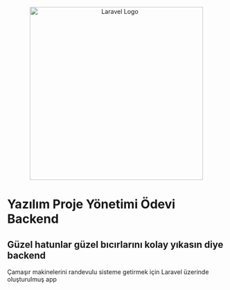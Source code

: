 <p align="center"><a href="https://laravel.com" target="_blank"><img src="https://raw.githubusercontent.com/laravel/art/master/logo-lockup/5%20SVG/2%20CMYK/1%20Full%20Color/laravel-logolockup-cmyk-red.svg" width="400" alt="Laravel Logo"></a></p>



# Yazılım Proje Yönetimi Ödevi Backend
## Güzel hatunlar güzel bıcırlarını kolay yıkasın diye backend

Çamaşır makinelerini randevulu sisteme getirmek için Laravel üzerinde oluşturulmuş app
